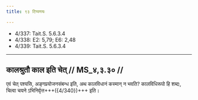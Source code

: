 ```yaml
---
title: ९३ टिप्पणयः

---
```

- 4/337: Tait.S. 5.6.3.4
- 4/338: E2: 5,79; E6: 2,48
- 4/339: Tait.S. 5.6.3.4

____________________________________________


## कालश्रुतौ काल इति चेत् // MS_४,३.३० //

एवं चेत् पश्यसि, अङ्गप्रयोजनसंबन्ध इति, अथ कालविधानं कस्मान् न भवति? कालविधिरूपो हि शब्दः, चित्वा चयने ऽभिनिर्वृत्त+++({4/340})+++ इति।
